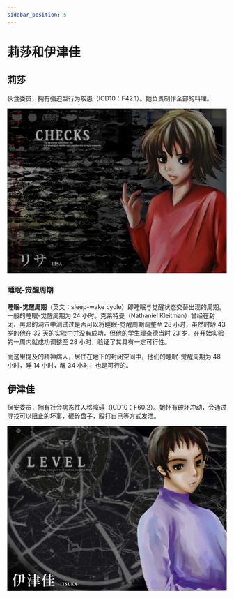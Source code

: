 ```yaml
---
sidebar_position: 5
---
```


# 莉莎和伊津佳

## 莉莎

伙食委员，拥有强迫型行为疾患（ICD10：F42.1）。她负责制作全部的料理。

![lisa](../images/thumb_lisa.jpg)

### 睡眠-觉醒周期

**睡眠-觉醒周期**（英文：sleep-wake cycle）即睡眠与觉醒状态交替出现的周期。一般的睡眠-觉醒周期为 24 小时。克莱特曼（Nathaniel Kleitman）曾经在封闭、黑暗的洞穴中测试过是否可以将睡眠-觉醒周期调整至 28 小时，虽然时龄 43 岁的他在 32 天的实验中并没有成功，但他的学生理查德当时 23 岁，在开始实验的一周内就成功调整至 28 小时，验证了其具有一定可行性。

而这里提及的精神病人，居住在地下的封闭空间中，他们的睡眠-觉醒周期为 48 小时，睡 14 小时，醒 34 小时，也是可行的。

## 伊津佳

保安委员，拥有社会病态性人格障碍（ICD10：F60.2）。她怀有破坏冲动，会通过寻找可以阻止的坏事，砸碎盘子，殴打自己等方式发泄。

![itsuka](../images/thumb_itsuka.jpg)
